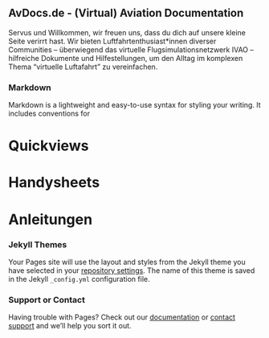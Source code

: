 ## AvDocs.de - (Virtual) Aviation Documentation

Servus und Willkommen, wir freuen uns, dass du dich auf unsere kleine Seite verirrt hast. Wir bieten Luftfahrtenthusiast\*innen diverser Communities – überwiegend das virtuelle Flugsimulationsnetzwerk IVAO – hilfreiche Dokumente und Hilfestellungen, um den Alltag im komplexen Thema “virtuelle Luftafahrt” zu vereinfachen. 
### Markdown

Markdown is a lightweight and easy-to-use syntax for styling your writing. It includes conventions for

# Quickviews
# Handysheets
# Anleitungen


### Jekyll Themes

Your Pages site will use the layout and styles from the Jekyll theme you have selected in your [repository settings](https://github.com/avdocs/avdocs.github.io/settings). The name of this theme is saved in the Jekyll `_config.yml` configuration file.

### Support or Contact

Having trouble with Pages? Check out our [documentation](https://docs.github.com/categories/github-pages-basics/) or [contact support](https://github.com/contact) and we’ll help you sort it out.

